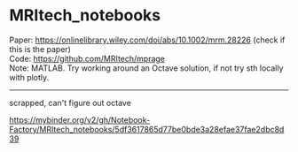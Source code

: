 # MRItech_notebooks
Paper: https://onlinelibrary.wiley.com/doi/abs/10.1002/mrm.28226 (check if this is the paper) <br> 
Code: https://github.com/MRItech/mprage <br> 
Note: MATLAB. Try working around an Octave solution, if not try sth locally with plotly.

---
scrapped, can't figure out octave 

https://mybinder.org/v2/gh/Notebook-Factory/MRItech_notebooks/5df3617865d77be0bde3a28efae37fae2dbc8d39
